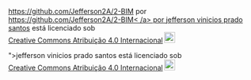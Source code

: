 
<p xmlns:cc="http://creativecommons.org/ns#" xmlns:dct="http://purl.org/dc/terms/"><a property="dct:title" rel="cc :attributionURL" href="https://github.com/Jefferson2A/2-BIM">https://github.com/Jefferson2A/2-BIM</a> por <a rel="cc:attributionURL dct:creator " property="cc:attributionName" href="http://<p xmlns:cc="http://creativecommons.org/ns#" xmlns:dct="http://purl.org/dc/terms/ "><a property="dct:title" rel="cc :attributionURL" href="https://github.com/Jefferson2A/2-BIM">https://github.com/Jefferson2A/2-BIM< /a> por <a rel="cc:attributionURL dct:creator " property="cc:attributionName" href="https://github.com/Jefferson2A">jefferson vinicios prado santos</a> está licenciado sob <a href="https://creativecommons.org/licenses/by/ 4.0/?ref=chooser-v1" target="_blank" rel="license noopener noreferrer" style="display:inline-block;">Creative Commons Atribuição 4.0 Internacional<img style="height:22px!important;margin- esquerda:3px;alinhamento vertical:fundo do texto;" https://mirrors.creativecommons.org/presskit/icons/cc.svg?ref= selector-v1" alt=""><img style="height:22px!important;margin-left:3px;vertical -align:texto inferior;" src="https://mirrors.creativecommons.org/presskit/icons /by.svg?ref=chooser-v1" alt=""></a></p>">jefferson vinicios prado santos</a> está licenciado sob <a href="https://creativecommons.org/ licens/by/4.0/?ref=chooser-v1" target="_blank" rel="license noopener noreferrer" style="display:inline-block;">Creative Commons Atribuição 4.0 Internacional<img style="height:22px! importante;margem esquerda:3px;alinhamento vertical:texto inferior;" src="https://mirrors.creativecommons.org/presskit/icons/cc.svg?ref=chooser-v1" alt=""><img style="height:22px!important;margin-left:3px;vertical -align:texto inferior;" src="https://mirrors.creativecommons.org/presskit/icons/by.svg?ref=chooser-v1" alt=""></a></p>
